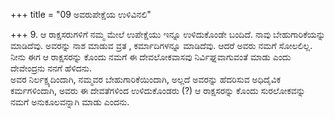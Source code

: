 +++
title = "09 ಅವರುಪೇಕ್ಷೆಯ ಉಳಿವಿನಲಿ"

+++
9. ಆ ರಾಕ್ಷಸರುಗಳಿಗೆ ನಮ್ಮ ಮೇಲೆ ಉಪೇಕ್ಷೆಯು ಇನ್ನೂ ಉಳಿದುಕೊಂಡೇ ಬಂದಿದೆ. ನಾವು ಬೇಹುಗಾರಿಕೆಯನ್ನು ಮಾಡಿದೆವು. ಅವರನ್ನು ನಾಶ ಮಾಡುವ ವ್ರತ , ಕರ್ಮಾದಿಗಳನ್ನೂ ಮಾಡಿದೆವು. ಆದರೆ ಅವರು ನಮಗೆ ಸೋಲಲಿಲ್ಲ. ನೀನು ಈಗ ಆ ರಾಕ್ಷಸರನ್ನು ಕೊಂದು ನಮಗೆ ಈ ದೇವಲೋಕವಾಸವು ನಿರ್ವಿಘ್ನವಾಗುವಂತೆ ಮಾಡು ಎಂದು ದೇವೇಂದ್ರನು ನನಗೆ ಹೆಳಿದನು.    
ಅವರ ನಿರ್ಲಕ್ಷ್ಯದಿಂದಾಗಿ, ನಮ್ಮವರ ಬೇಹುಗಾರಿಕೆಯಿಂದಾಗಿ, ಅಲ್ಲದೆ ಅವರನ್ನು ಹೆದರಿಸುವ ಅಧಿದೈವಿಕ ಕರ್ಮಗಳಿಂದಾಗಿ, ಅವರು ಈ ದೇವತೆಗಳಿಂದ ಉಳಿದುಕೊಂಡರು (?) ಆ ರಾಕ್ಷಸರನ್ನು ಕೊಂದು ಸುರಲೋಕವನ್ನು ನಮಗೆ ಅನುಕೂಲವನ್ನಾಗಿ ಮಾಡು ಎಂದನು.